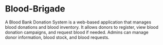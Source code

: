 # Blood-Brigade
A Blood Bank Donation System is a web-based application that manages blood donations and blood inventory. It allows donors to register, view blood donation campaigns, and request blood if needed. Admins can manage donor information, blood stock, and blood requests. 

